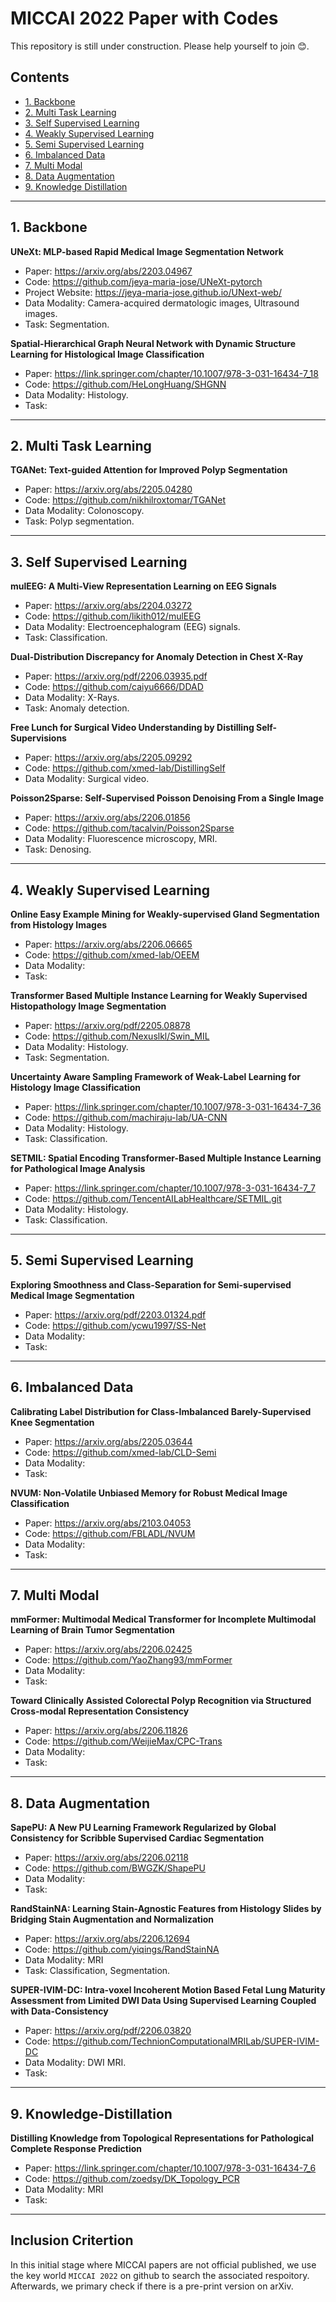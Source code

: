 # MICCAI 2022 Paper with Codes 

This repository is still under construction.
Please help yourself to join 😊.

## Contents
- [1. Backbone](##1.-Backbone)
- [2. Multi Task Learning](##2.-Multi-Task-Learning)
- [3. Self Supervised Learning](##3.-Self-Supervised-Learning)
- [4. Weakly Supervised Learning](##4.-Weakly-Supervised-Learning)
- [5. Semi Supervised Learning](##5.-Semi-Supervised-Learning)
- [6. Imbalanced Data](##6.-Imbalanced-Data)
- [7. Multi Modal](##7.-Multi-Modal)
- [8. Data Augmentation](##8.-Data-Augmentation)
- [9. Knowledge Distillation](##9.-Knowledge-Distillation)

---
## 1. Backbone

**UNeXt: MLP-based Rapid Medical Image Segmentation Network**
- Paper: https://arxiv.org/abs/2203.04967
- Code: https://github.com/jeya-maria-jose/UNeXt-pytorch
- Project Website: https://jeya-maria-jose.github.io/UNext-web/
- Data Modality: Camera-acquired dermatologic images, Ultrasound images.
- Task: Segmentation.

**Spatial-Hierarchical Graph Neural Network with Dynamic Structure Learning for Histological Image Classification**
- Paper: https://link.springer.com/chapter/10.1007/978-3-031-16434-7_18
- Code: https://github.com/HeLongHuang/SHGNN
- Data Modality: Histology.
- Task:

---
## 2. Multi Task Learning

**TGANet: Text-guided Attention for Improved Polyp Segmentation**
- Paper: https://arxiv.org/abs/2205.04280
- Code: https://github.com/nikhilroxtomar/TGANet
- Data Modality: Colonoscopy.
- Task: Polyp segmentation.

---
## 3. Self Supervised Learning

**mulEEG: A Multi-View Representation Learning on EEG Signals**
- Paper: https://arxiv.org/abs/2204.03272
- Code: https://github.com/likith012/mulEEG
- Data Modality: Electroencephalogram (EEG) signals.
- Task: Classification. 

**Dual-Distribution Discrepancy for Anomaly Detection in Chest X-Ray**
- Paper: https://arxiv.org/pdf/2206.03935.pdf
- Code: https://github.com/caiyu6666/DDAD
- Data Modality: X-Rays.
- Task: Anomaly detection.

**Free Lunch for Surgical Video Understanding by Distilling Self-Supervisions**
- Paper: https://arxiv.org/abs/2205.09292
- Code: https://github.com/xmed-lab/DistillingSelf
- Data Modality: Surgical video.

**Poisson2Sparse: Self-Supervised Poisson Denoising From a Single Image**
- Paper: https://arxiv.org/abs/2206.01856
- Code: https://github.com/tacalvin/Poisson2Sparse
- Data Modality: Fluorescence microscopy, MRI.
- Task: Denosing.

---
## 4. Weakly Supervised Learning

**Online Easy Example Mining for Weakly-supervised Gland Segmentation from Histology Images**
- Paper: https://arxiv.org/abs/2206.06665
- Code: https://github.com/xmed-lab/OEEM
- Data Modality:
- Task:

**Transformer Based Multiple Instance Learning for Weakly Supervised Histopathology Image Segmentation**
- Paper: https://arxiv.org/pdf/2205.08878
- Code: https://github.com/Nexuslkl/Swin_MIL
- Data Modality: Histology.
- Task: Segmentation.

**Uncertainty Aware Sampling Framework of Weak-Label Learning for Histology Image Classification**
- Paper: https://link.springer.com/chapter/10.1007/978-3-031-16434-7_36
- Code: https://github.com/machiraju-lab/UA-CNN
- Data Modality: Histology.
- Task: Classification.

**SETMIL: Spatial Encoding Transformer-Based Multiple Instance Learning for Pathological Image Analysis**
- Paper: https://link.springer.com/chapter/10.1007/978-3-031-16434-7_7
- Code: https://github.com/TencentAILabHealthcare/SETMIL.git
- Data Modality: Histology.
- Task: Classification.

---
## 5. Semi Supervised Learning

**Exploring Smoothness and Class-Separation for Semi-supervised Medical Image Segmentation**
- Paper: https://arxiv.org/pdf/2203.01324.pdf
- Code: https://github.com/ycwu1997/SS-Net
- Data Modality: 
- Task:

---
## 6. Imbalanced Data
**Calibrating Label Distribution for Class-Imbalanced Barely-Supervised Knee Segmentation**
- Paper: https://arxiv.org/abs/2205.03644
- Code: https://github.com/xmed-lab/CLD-Semi
- Data Modality:
- Task:

**NVUM: Non-Volatile Unbiased Memory for Robust Medical Image Classification**
- Paper: https://arxiv.org/abs/2103.04053
- Code: https://github.com/FBLADL/NVUM
- Data Modality:
- Task:

---
## 7. Multi Modal
**mmFormer: Multimodal Medical Transformer for Incomplete Multimodal Learning of Brain Tumor Segmentation**
- Paper: https://arxiv.org/abs/2206.02425
- Code: https://github.com/YaoZhang93/mmFormer
- Data Modality:
- Task:

**Toward Clinically Assisted Colorectal Polyp Recognition via Structured Cross-modal Representation Consistency**
- Paper: https://arxiv.org/abs/2206.11826
- Code: https://github.com/WeijieMax/CPC-Trans
- Data Modality:
- Task:

---
## 8. Data Augmentation
**SapePU: A New PU Learning Framework Regularized by Global Consistency for Scribble Supervised Cardiac Segmentation**
- Paper: https://arxiv.org/abs/2206.02118
- Code: https://github.com/BWGZK/ShapePU
- Data Modality:
- Task:

**RandStainNA: Learning Stain-Agnostic Features from Histology Slides by Bridging Stain Augmentation and Normalization**
- Paper: https://arxiv.org/abs/2206.12694
- Code: https://github.com/yiqings/RandStainNA
- Data Modality: MRI
- Task: Classification, Segmentation.

**SUPER-IVIM-DC: Intra-voxel Incoherent Motion Based Fetal Lung Maturity Assessment from Limited DWI Data Using Supervised Learning Coupled with Data-Consistency**
- Paper: https://arxiv.org/pdf/2206.03820
- Code: https://github.com/TechnionComputationalMRILab/SUPER-IVIM-DC
- Data Modality: DWI MRI.
- Task:

---
## 9. Knowledge-Distillation
**Distilling Knowledge from Topological Representations for Pathological Complete Response Prediction**
- Paper: https://link.springer.com/chapter/10.1007/978-3-031-16434-7_6
- Code: https://github.com/zoedsy/DK_Topology_PCR
- Data Modality: MRI
- Task:

---
## Inclusion Critertion 
In this initial stage where MICCAI papers are not official published,
we use the key world `MICCAI 2022` on github to search the associated respoitory. 
Afterwards, we primary check if there is a pre-print version on arXiv.
